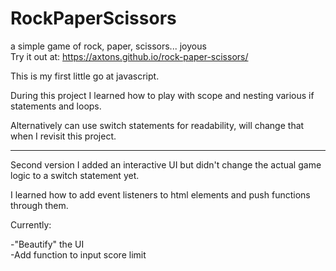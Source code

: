 # RockPaperScissors
a simple game of rock, paper, scissors... joyous  
Try it out at: https://axtons.github.io/rock-paper-scissors/  

This is my first little go at javascript.

During this project I learned how to play with scope and nesting various if statements and loops. 

Alternatively can use switch statements for readability, will change that when I revisit this project.

-----------------------------------------------------------------------------------------------------

Second version I added an interactive UI but didn't change the actual game logic to a switch statement yet.

I learned how to add event listeners to html elements and push functions through them.

Currently:  

-"Beautify" the UI  
-Add function to input score limit